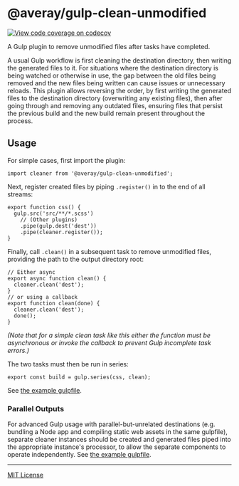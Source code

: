 # @averay/gulp-clean-unmodified

[![View code coverage on codecov][codecov-badge]][codecov]

[codecov]: https://codecov.io/gh/adamaveray/gulp-clean-unmodified;
[codecov-badge]: https://codecov.io/gh/adamaveray/gulp-clean-unmodified/branch/main/graph/badge.svg

A Gulp plugin to remove unmodified files after tasks have completed.

A usual Gulp workflow is first cleaning the destination directory, then writing the generated files to it. For situations where the destination directory is being watched or otherwise in use, the gap between the old files being removed and the new files being written can cause issues or unnecessary reloads. This plugin allows reversing the order, by first writing the generated files to the destination directory (overwriting any existing files), then after going through and removing any outdated files, ensuring files that persist the previous build and the new build remain present throughout the process.

## Usage

For simple cases, first import the plugin:

```
import cleaner from '@averay/gulp-clean-unmodified';
```

Next, register created files by piping `.register()` in to the end of all streams:

```
export function css() {
  gulp.src('src/**/*.scss')
    // (Other plugins)
    .pipe(gulp.dest('dest'))
    .pipe(cleaner.register());
}
```

Finally, call `.clean()` in a subsequent task to remove unmodified files, providing the path to the output directory root:

```
// Either async
export async function clean() {
  cleaner.clean('dest');
}
// or using a callback
export function clean(done) {
  cleaner.clean('dest');
  done();
}
```

_(Note that for a simple clean task like this either the function must be asynchronous or invoke the callback to prevent Gulp incomplete task errors.)_

The two tasks must then be run in series:

```
export const build = gulp.series(css, clean);
```

See [the example gulpfile](./examples/simple.gulpfile.mjs).

### Parallel Outputs

For advanced Gulp usage with parallel-but-unrelated destinations (e.g. bundling a Node app and compiling static web assets in the same gulpfile), separate cleaner instances should be created and generated files piped into the appropriate instance's processor, to allow the separate components to operate independently. See [the example gulpfile](./examples/multiple.gulpfile.js).

---

[MIT License](./LICENSE)
